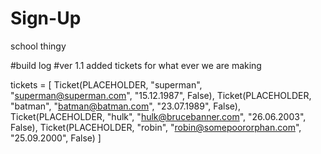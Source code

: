 # Sign-Up
school thingy

#build log
#ver 1.1 added tickets for what ever we are making



tickets = [
    Ticket(PLACEHOLDER, "superman", "superman@superman.com", "15.12.1987", False),
    Ticket(PLACEHOLDER, "batman", "batman@batman.com", "23.07.1989", False),
    Ticket(PLACEHOLDER, "hulk", "hulk@brucebanner.com", "26.06.2003", False),
    Ticket(PLACEHOLDER, "robin", "robin@somepoororphan.com", "25.09.2000", False)
    ]
